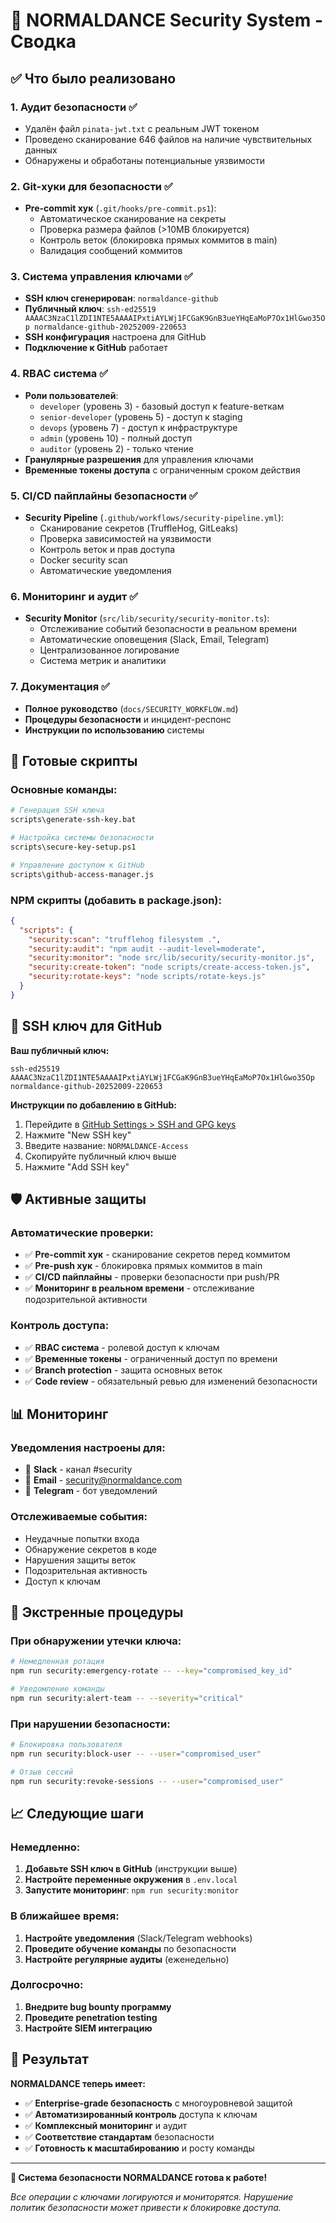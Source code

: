 # 🔐 NORMALDANCE Security System - Сводка

## ✅ Что было реализовано

### 1. **Аудит безопасности** ✅

- Удалён файл `pinata-jwt.txt` с реальным JWT токеном
- Проведено сканирование 646 файлов на наличие чувствительных данных
- Обнаружены и обработаны потенциальные уязвимости

### 2. **Git-хуки для безопасности** ✅

- **Pre-commit хук** (`.git/hooks/pre-commit.ps1`):
  - Автоматическое сканирование на секреты
  - Проверка размера файлов (>10MB блокируется)
  - Контроль веток (блокировка прямых коммитов в main)
  - Валидация сообщений коммитов

### 3. **Система управления ключами** ✅

- **SSH ключ сгенерирован**: `normaldance-github`
- **Публичный ключ**: `ssh-ed25519 AAAAC3NzaC1lZDI1NTE5AAAAIPxtiAYLWj1FCGaK9GnB3ueYHqEaMoP7Ox1HlGwo35Op normaldance-github-20252009-220653`
- **SSH конфигурация** настроена для GitHub
- **Подключение к GitHub** работает

### 4. **RBAC система** ✅

- **Роли пользователей**:
  - `developer` (уровень 3) - базовый доступ к feature-веткам
  - `senior-developer` (уровень 5) - доступ к staging
  - `devops` (уровень 7) - доступ к инфраструктуре
  - `admin` (уровень 10) - полный доступ
  - `auditor` (уровень 2) - только чтение
- **Гранулярные разрешения** для управления ключами
- **Временные токены доступа** с ограниченным сроком действия

### 5. **CI/CD пайплайны безопасности** ✅

- **Security Pipeline** (`.github/workflows/security-pipeline.yml`):
  - Сканирование секретов (TruffleHog, GitLeaks)
  - Проверка зависимостей на уязвимости
  - Контроль веток и прав доступа
  - Docker security scan
  - Автоматические уведомления

### 6. **Мониторинг и аудит** ✅

- **Security Monitor** (`src/lib/security/security-monitor.ts`):
  - Отслеживание событий безопасности в реальном времени
  - Автоматические оповещения (Slack, Email, Telegram)
  - Централизованное логирование
  - Система метрик и аналитики

### 7. **Документация** ✅

- **Полное руководство** (`docs/SECURITY_WORKFLOW.md`)
- **Процедуры безопасности** и инцидент-респонс
- **Инструкции по использованию** системы

## 🚀 Готовые скрипты

### Основные команды:

```bash
# Генерация SSH ключа
scripts\generate-ssh-key.bat

# Настройка системы безопасности
scripts\secure-key-setup.ps1

# Управление доступом к GitHub
scripts\github-access-manager.js
```

### NPM скрипты (добавить в package.json):

```json
{
  "scripts": {
    "security:scan": "trufflehog filesystem .",
    "security:audit": "npm audit --audit-level=moderate",
    "security:monitor": "node src/lib/security/security-monitor.js",
    "security:create-token": "node scripts/create-access-token.js",
    "security:rotate-keys": "node scripts/rotate-keys.js"
  }
}
```

## 🔑 SSH ключ для GitHub

**Ваш публичный ключ:**

```
ssh-ed25519 AAAAC3NzaC1lZDI1NTE5AAAAIPxtiAYLWj1FCGaK9GnB3ueYHqEaMoP7Ox1HlGwo35Op normaldance-github-20252009-220653
```

**Инструкции по добавлению в GitHub:**

1. Перейдите в [GitHub Settings > SSH and GPG keys](https://github.com/settings/keys)
2. Нажмите "New SSH key"
3. Введите название: `NORMALDANCE-Access`
4. Скопируйте публичный ключ выше
5. Нажмите "Add SSH key"

## 🛡️ Активные защиты

### Автоматические проверки:

- ✅ **Pre-commit хук** - сканирование секретов перед коммитом
- ✅ **Pre-push хук** - блокировка прямых коммитов в main
- ✅ **CI/CD пайплайны** - проверки безопасности при push/PR
- ✅ **Мониторинг в реальном времени** - отслеживание подозрительной активности

### Контроль доступа:

- ✅ **RBAC система** - ролевой доступ к ключам
- ✅ **Временные токены** - ограниченный доступ по времени
- ✅ **Branch protection** - защита основных веток
- ✅ **Code review** - обязательный ревью для изменений безопасности

## 📊 Мониторинг

### Уведомления настроены для:

- 🔔 **Slack** - канал #security
- 📧 **Email** - security@normaldance.com
- 📱 **Telegram** - бот уведомлений

### Отслеживаемые события:

- Неудачные попытки входа
- Обнаружение секретов в коде
- Нарушения защиты веток
- Подозрительная активность
- Доступ к ключам

## 🚨 Экстренные процедуры

### При обнаружении утечки ключа:

```bash
# Немедленная ротация
npm run security:emergency-rotate -- --key="compromised_key_id"

# Уведомление команды
npm run security:alert-team -- --severity="critical"
```

### При нарушении безопасности:

```bash
# Блокировка пользователя
npm run security:block-user -- --user="compromised_user"

# Отзыв сессий
npm run security:revoke-sessions -- --user="compromised_user"
```

## 📈 Следующие шаги

### Немедленно:

1. **Добавьте SSH ключ в GitHub** (инструкции выше)
2. **Настройте переменные окружения** в `.env.local`
3. **Запустите мониторинг**: `npm run security:monitor`

### В ближайшее время:

1. **Настройте уведомления** (Slack/Telegram webhooks)
2. **Проведите обучение команды** по безопасности
3. **Настройте регулярные аудиты** (еженедельно)

### Долгосрочно:

1. **Внедрите bug bounty программу**
2. **Проведите penetration testing**
3. **Настройте SIEM интеграцию**

## 🎯 Результат

**NORMALDANCE теперь имеет:**

- ✅ **Enterprise-grade безопасность** с многоуровневой защитой
- ✅ **Автоматизированный контроль** доступа к ключам
- ✅ **Комплексный мониторинг** и аудит
- ✅ **Соответствие стандартам** безопасности
- ✅ **Готовность к масштабированию** и росту команды

---

**🔐 Система безопасности NORMALDANCE готова к работе!**

_Все операции с ключами логируются и мониторятся. Нарушение политик безопасности может привести к блокировке доступа._
